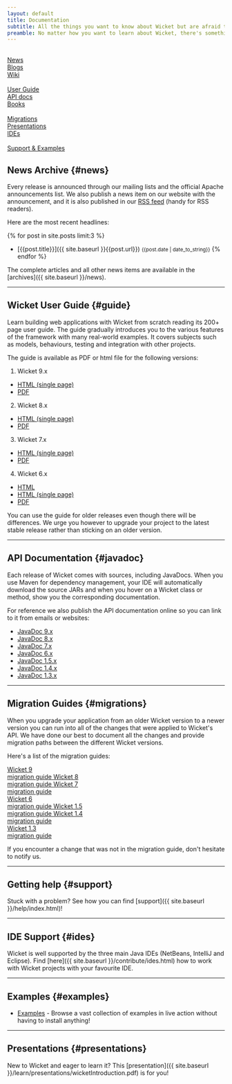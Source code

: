 ```yaml
---
layout: default
title: Documentation
subtitle: All the things you want to know about Wicket but are afraid to ask
preamble: No matter how you want to learn about Wicket, there's something available for you. If you want a quick reference, use the User Guide. If you rather prefer a book, there's a couple waiting for you. And if you rather watch a video or presentation, we have that covered too.
---
```


<div class="button-bar">
	<a class="button" href="#news"><i class="fa fa-newspaper-o"></i><br>News</a>
	<a class="button" href="blogs.html"><i class="fa fa-rss"></i><br>Blogs</a>
	<a class="button" href="https://cwiki.apache.org/WICKET"><i class="fa fa-users"></i><br>Wiki</a>
</div>
<div class="button-bar">
	<a class="button" href="#guide"><i class="fa fa-file-text-o"></i><br>User Guide</a>
	<a class="button" href="#javadoc"><i class="fa fa-code"></i><br>API docs</a>
	<a class="button" href="books/index.html"><i class="fa fa-book"></i><br>Books</a>
</div>
<div class="button-bar">
	<a class="button" href="#migrations"><i class="fa fa-history"></i><br>Migrations</a>
	<a class="button" href="#presentations"><i class="fa fa-file-powerpoint-o"></i><br>Presentations</a>
	<a class="button" href="#ides"><i class="fa fa-terminal"></i><br>IDEs</a>
</div>

<div class="button-bar">
	<a class="button" style="visibility: hidden;"></a>
	<a class="button" href="#examples"><i class="fa fa-life-ring"></i><br>Support &amp; Examples</a>
	<a class="button" style="visibility: hidden;"></a>
</div>

## News Archive {#news}

Every release is announced through our mailing lists and the official Apache announcements list.
We also publish a news item on our website with the announcement, and it is also published in our <a type="application/atom+xml" title="Atom 1.0 feed" href="{{site.baseurl}}/atom.xml">RSS feed</a> (handy for RSS readers).

Here are the most recent headlines:

{% for post in site.posts limit:3 %}
- [{{post.title}}]({{ site.baseurl }}{{post.url}}) <small>{{post.date | date_to_string}}</small>
{% endfor %}

The complete articles and all other news items are available in the [archives]({{ site.baseurl }}/news).

---

## Wicket User Guide {#guide}

Learn building web applications with Wicket from scratch reading its
200+ page user guide. The guide gradually introduces you to the various
features of the framework with many real-world examples. It covers
subjects such as models, behaviours, testing and integration with other
projects.

The guide is available as PDF or html file for the following versions:


1.  Wicket 9.x
* [HTML (single page)](https://ci.apache.org/projects/wicket/guide/9.x/single.html)
* [PDF](https://ci.apache.org/projects/wicket/guide/9.x/single.pdf)

2.  Wicket 8.x
* [HTML (single page)](https://ci.apache.org/projects/wicket/guide/8.x/single.html)
* [PDF](https://ci.apache.org/projects/wicket/guide/8.x/single.pdf)

3.  Wicket 7.x
* [HTML (single page)](http://ci.apache.org/projects/wicket/guide/7.x/single.html)
* [PDF](http://ci.apache.org/projects/wicket/guide/7.x/single.pdf)

4.  Wicket 6.x 
* [HTML](http://ci.apache.org/projects/wicket/guide/6.x/)
* [HTML (single page)](http://ci.apache.org/projects/wicket/guide/6.x/guide/single.html)
* [PDF](http://ci.apache.org/projects/wicket/guide/6.x/guide/single.pdf)

You can use the guide for older releases even though there will be
differences. We urge you however to upgrade your project to the latest
stable release rather than sticking on an older version.

---

## API Documentation {#javadoc}

Each release of Wicket comes with sources, including JavaDocs. When you
use Maven for dependency management, your IDE will automatically
download the source JARs and when you hover on a Wicket class or
method, show you the corresponding documentation.

For reference we also publish the API documentation online so you can
link to it from emails or websites:

- [JavaDoc 9.x](https://ci.apache.org/projects/wicket/apidocs/9.x/index.html)
- [JavaDoc 8.x](http://ci.apache.org/projects/wicket/apidocs/8.x/index.html)
- [JavaDoc 7.x](http://ci.apache.org/projects/wicket/apidocs/7.x/index.html)
- [JavaDoc 6.x](http://ci.apache.org/projects/wicket/apidocs/6.x/index.html)
- [JavaDoc 1.5.x](http://ci.apache.org/projects/wicket/apidocs/1.5.x/index.html)
- [JavaDoc 1.4.x](http://ci.apache.org/projects/wicket/apidocs/1.4.x/index.html)
- [JavaDoc 1.3.x](http://ci.apache.org/projects/wicket/apidocs/1.3.x/index.html)

---

## Migration Guides {#migrations}

When you upgrade your application from an older Wicket version to a
newer version you can run into all of the changes that were applied to
Wicket's API. We have done our best to document all the changes and
provide migration paths between the different Wicket versions.

Here's a list of the migration guides:

<div class="button-bar">
    <a class="button" href="http://s.apache.org/wicket9migration">
        Wicket 9<br>
		migration guide
    </a>
    <a class="button" href="http://s.apache.org/wicket8migration">
        Wicket 8<br>
		migration guide
    </a>
    <a class="button" href="http://s.apache.org/wicket7migrate">
        Wicket 7<br>
		migration guide
    </a>
</div>
<div class="button-bar">
    <a class="button" href="http://s.apache.org/wicket6migration">
        Wicket 6<br>
		migration guide
    </a>
    <a class="button" href="http://s.apache.org/wicket5migrate">
        Wicket 1.5<br>
		migration guide
    </a>
    <a class="button" href="http://s.apache.org/wicket4migrate">
		Wicket 1.4<br>
		migration guide
    </a>
</div>
<div class="button-bar">
    <a class="button" style="visibility: hidden;"></a>
    <a class="button" href="http://s.apache.org/wicket3migrate">
        Wicket 1.3<br>
		migration guide
    </a>
    <a class="button" style="visibility: hidden;"></a>
</div>

If you encounter a change that was not in the migration guide, don't
hesitate to notify us.

---

## Getting help {#support}

Stuck with a problem? See how you can find [support]({{ site.baseurl }}/help/index.html)!

---

## IDE Support {#ides}

Wicket is well supported by the three main Java IDEs (NetBeans, IntelliJ and Eclipse).
Find [here]({{ site.baseurl }}/contribute/ides.html) how to work with Wicket projects with your favourite IDE.

---
	
## Examples {#examples}

- <a href="{{ site.baseurl }}/learn/examples/index.html">Examples</a> - Browse a vast collection of examples in live action without having to install anything!

---

## Presentations {#presentations}

New to Wicket and eager to learn it? This [presentation]({{ site.baseurl }}/learn/presentations/wicketIntroduction.pdf) is for you!

[migrate3]: http://s.apache.org/wicket3migrate
[migrate4]: http://s.apache.org/wicket4migrate
[migrate5]: http://s.apache.org/wicket5migrate
[migrate6]: http://s.apache.org/wicket6migrate
[migrate7]: http://s.apache.org/wicket7migrate
[migrate8]: http://s.apache.org/wicket8migrate
